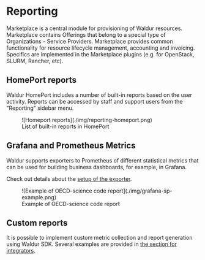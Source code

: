 # Reporting

Marketplace is a central module for provisioning of Waldur resources. Marketplace contains Offerings that
belong to a special type of Organizations - Service Providers. Marketplace provides common functionality
for resource lifecycle management, accounting and invoicing. Specifics are implemented in the Marketplace plugins
(e.g. for OpenStack, SLURM, Rancher, etc).

## HomePort reports

Waldur HomePort includes a number of built-in reports based on the user activity. Reports can be accessed by
staff and support users from the "Reporting" sidebar menu.

<figure markdown="span">
  ![Homeport reports](./img/reporting-homeport.png)
  <figcaption>List of built-in reports in HomePort</figcaption>
</figure>

## Grafana and Prometheus Metrics

Waldur supports exporters to Prometheus of different statistical metrics that can be used for building
business dashboards, for example, in Grafana.

Check out details about the [setup of the exporter](../admin-guide/grafana.md).

<figure markdown="span">
  ![Example of OECD-science code report](./img/grafana-sp-example.png)
  <figcaption>Example of OECD-science code report</figcaption>
</figure>

## Custom reports

It is possible to implement custom metric collection and report generation using Waldur SDK. Several examples are
provided in [the section for integrators](../integrator-guide/reporting.md).